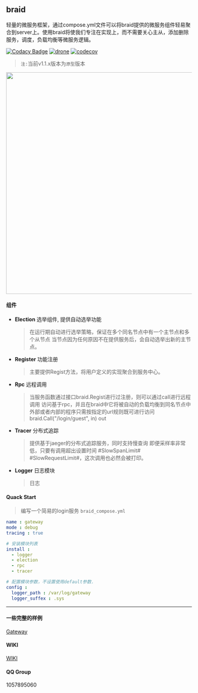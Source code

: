 ## braid
轻量的微服务框架，通过compose.yml文件可以将braid提供的微服务组件轻易聚合到server上。使用braid将使我们专注在实现上，而不需要关心主从，添加删除服务，调度，负载均衡等微服务逻辑。

[![Codacy Badge](https://api.codacy.com/project/badge/Grade/41686ce5edf844fc8b81cffd13cc0550)](https://app.codacy.com/manual/pojol/braid?utm_source=github.com&utm_medium=referral&utm_content=pojol/braid&utm_campaign=Badge_Grade_Dashboard)
[![drone](http://47.96.147.176:8001/api/badges/pojol/braid/status.svg?branch=develop)](dev)
[![codecov](https://codecov.io/gh/pojol/braid/branch/master/graph/badge.svg)](https://codecov.io/gh/pojol/braid)

> `注:`当前v1.1.x版本为`原型`版本 

<img src="https://i.postimg.cc/kX75RzrR/image.png" width="600"/>

#### 组件
* **Election** 选举组件, 提供自动选举功能
    > 在运行期自动进行选举策略，保证在多个同名节点中有一个主节点和多个从节点
    > 当节点因为任何原因不在提供服务后，会自动选举出新的主节点。

* **Register** 功能注册
    > 主要提供Regist方法，将用户定义的实现聚合到服务中心。

* **Rpc** 远程调用
    > 当服务函数通过接口braid.Regist进行过注册，则可以通过call进行远程调用
    > 访问基于rpc，并且在braid中它将被自动的负载均衡到同名节点中
    > 外部或者内部的程序只需按指定的url规则既可进行访问 braid.Call("/login/guest", in) out

* **Tracer** 分布式追踪
    > 提供基于jaeger的分布式追踪服务，同时支持慢查询
    > 即便采样率非常低，只要有调用超出设置时间 #SlowSpanLimit# #SlowRequestLimit#，这次调用也必然会被打印。

* **Logger** 日志模块
    > 日志


#### Quack Start
> 编写一个简易的login服务
> `braid_compose.yml`
```yaml
name : gateway
mode : debug
tracing : true

# 安装模块列表
install :
  - logger
  - election
  - rpc
  - tracer

# 配置模块参数，不设置使用default参数.
config :
  logger_path : /var/log/gateway
  logger_suffex : .sys
```

***
#### 一些完整的样例
[Gateway](https://github.com/pojol/braid-gateway "网关节点")

#### WIKI
[WIKI](https://github.com/pojol/braid/wiki "WIKI")

#### QQ Group
1057895060